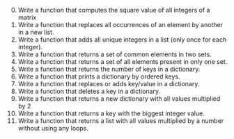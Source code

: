 0. Write a function that computes the square value of all integers of a matrix
1. Write a function that replaces all occurrences of an element by another in a new list.
2. Write a function that adds all unique integers in a list (only once for each integer).
3. Write a function that returns a set of common elements in two sets.
4. Write a function that returns a set of all elements present in only one set.
5. Write a function that returns the number of keys in a dictionary.
6. Write a function that prints a dictionary by ordered keys.
7. Write a function that replaces or adds key/value in a dictionary.
8. Write a function that deletes a key in a dictionary.
9. Write a function that returns a new dictionary with all values multiplied by 2
10. Write a function that returns a key with the biggest integer value.
11. Write a function that returns a list with all values multiplied by a number without using any loops.
